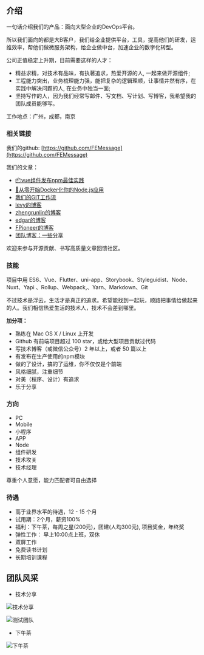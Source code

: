 ## 介绍

一句话介绍我们的产品：面向大型企业的DevOps平台。

所以我们面向的都是大B客户，我们给企业提供平台，工具，提高他们的研发，运维效率，帮他们做微服务架构，给企业做中台，加速企业的数字化转型。

公司正值稳定上升期，目前需要这样的人才：

- 精益求精，对技术有品味，有执著追求，热爱开源的人, 一起来做开源组件;
- 工程能力突出，业务梳理能力强，能把复杂的逻辑理顺，让事情井然有序，在实践中解决问题的人, 在业务中独当一面;
- 坚持写作的人，因为我们经常写邮件、写文档、写计划、写博客，我希望我的团队成员能够写。

工作地点：广州，成都，南京

### 相关链接

我们的github: [https://github.com/FEMessage](https://github.com/FEMessage)

我们的文章：

- [📦vue组件发布npm最佳实践](https://juejin.im/post/5b231f6ff265da595f0d2540)
- [🐠从零开始Docker化你的Node.js应用](https://juejin.im/post/5b2cb6986fb9a00e3a5aa279)
- [我们的GIT工作流](https://juejin.im/post/5b1f35e4e51d4506a269c23b)
- [levy的博客](https://github.com/levy9527/blog)
- [zhengrunlin的博客](https://www.cnblogs.com/zhengrunlin)
- [edgar的博客](https://chenedgar.github.io/)
- [FPioneer的博客](https://juejin.im/user/5bf34a676fb9a04a0440a0f7)
- [团队博客：一些分享](https://femessage.github.io/blog/)

欢迎来参与开源贡献、书写高质量文章回馈社区。

### 技能

项目中用 ES6、Vue、Flutter、uni-app、Storybook、Styleguidist、Node、Nuxt、Yapi 、Rollup、Webpack,、Yarn、Markdown、Git

不过技术是浮云，生活才是真正的追求。希望能找到一起玩，顺路把事情给做起来的人。我们相信热爱生活的技术人，技术不会差到哪里。

**加分项：**

- 熟练在 Mac OS X / Linux 上开发
- Github 有前端项目超过 100 star，或给大型项目贡献过代码
- 写技术博客（或微信公众号）2 年以上，或者 50 篇以上
- 有发布在生产使用的npm模块
- 做的了设计，搞的了运维，你不仅仅是个前端
- 风格细腻，注重细节
- 对美（程序、设计）有追求
- 乐于分享

### 方向

- PC
- Mobile
- 小程序
- APP
- Node
- 组件研发
- 技术攻关
- 技术经理

尊重个人意愿，能力匹配者可自由选择

### 待遇

- 高于业界水平的待遇，12 - 15 个月
- 试用期：2个月，薪资100%
- 福利：下午茶，每周之星(200元)，团建(人均300元), 项目奖金，年终奖
- 弹性工作： 早上10:00点上班，双休
- 双屏工作
- 免费读书计划
- 长期培训课程

## 团队风采

- 技术分享

![技术分享](https://i.screenshot.net/prynrue)

![测试团队](https://i.screenshot.net/73o18sd)

- 下午茶

![下午茶](https://i.screenshot.net/v6o86sd)
